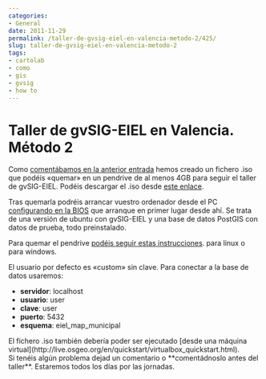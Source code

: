 ```yaml
---
categories:
- General
date: 2011-11-29
permalink: /taller-de-gvsig-eiel-en-valencia-metodo-2/425/
slug: taller-de-gvsig-eiel-en-valencia-metodo-2
tags:
- cartolab
- como
- gis
- gvsig
- how to
---
```


# Taller de gvSIG-EIEL en Valencia. Método 2

Como [comentábamos en la anterior entrada](http://conocimientoabierto.es/taller-gvsig-eiel-valencia-metodo-1/420/) hemos creado un fichero .iso que podéis «quemar» en un pendrive de al menos 4GB para seguir el taller de gvSIG-EIEL. Podéis descargar el .iso desde [este enlace](http://www.adrive.com/public/ef55aaba0e67894a6156d6f1a454dba06ac96790fe8691a241c30515254205e3.html).

Tras quemarla podréis arrancar vuestro ordenador desde el PC [configurando en la BIOS](http://pcsupport.about.com/od/tipstricks/ht/bootusbflash.htm) que arranque en primer lugar desde ahí. Se trata de una versión de ubuntu con gvSIG-EIEL y una base de datos PostGIS con datos de prueba, todo preinstalado.

Para quemar el pendrive [podéis seguir estas instrucciones](http://live.osgeo.org/en/quickstart/usb_quickstart.html). para linux o para windows.

El usuario por defecto es «custom» sin clave. Para conectar a la base de datos usaremos:

- **servidor**: localhost
- **usuario**: user
- **clave**: user
- **puerto**: 5432
- **esquema**: eiel\_map\_municipal

<div>El fichero .iso también debería poder ser ejecutado [desde una máquina virtual](http://live.osgeo.org/en/quickstart/virtualbox_quickstart.html).</div><div>Si tenéis algún problema dejad un comentario o **comentádnoslo antes del taller**. Estaremos todos los días por las jornadas.</div>